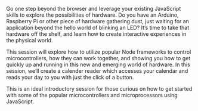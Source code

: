 Go one step beyond the browser and leverage your existing JavaScript skills to explore the possibilities of hardware. Do you have an Arduino, Raspberry Pi or other piece of hardware gathering dust, just waiting for an application beyond the hello world of blinking an LED? It’s time to take that hardware off the shelf, and learn how to create interactive experiences in the physical world.

This session will explore how to utilize popular Node frameworks to control microcontrollers, how they can work together, and  showing you how to get quickly up and running in this new and emerging world of hardware.  In this session, we’ll create a calender reader which accesses your calendar and reads your day to you with just the click of a button.

This is an ideal introductory session for those curious on how to get started with some of the popular microcontrollers and microprocessors using JavaScript.
